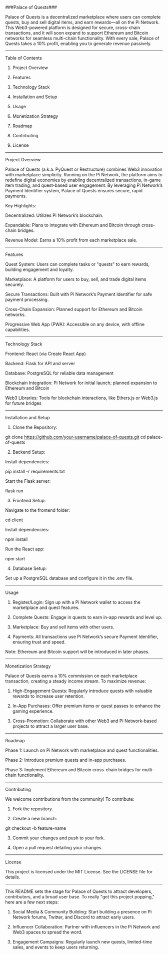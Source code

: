 ###Palace of Quests###

Palace of Quests is a decentralized marketplace where users can complete quests, buy and sell digital items, and earn rewards—all on the Pi Network. This Web3-powered platform is designed for secure, cross-chain transactions, and it will soon expand to support Ethereum and Bitcoin networks for seamless multi-chain functionality. With every sale, Palace of Quests takes a 10% profit, enabling you to generate revenue passively.


---

Table of Contents

1. Project Overview


2. Features


3. Technology Stack


4. Installation and Setup


5. Usage


6. Monetization Strategy


7. Roadmap


8. Contributing


9. License




---

Project Overview

Palace of Quests (a.k.a. PyQuest or Restructure) combines Web3 innovation with marketplace simplicity. Running on the Pi Network, the platform aims to redefine digital economies by enabling decentralized transactions, in-game item trading, and quest-based user engagement. By leveraging Pi Network’s Payment Identifier system, Palace of Quests ensures secure, rapid payments.

Key Highlights:

Decentralized: Utilizes Pi Network’s blockchain.

Expandable: Plans to integrate with Ethereum and Bitcoin through cross-chain bridges.

Revenue Model: Earns a 10% profit from each marketplace sale.



---

Features

Quest System: Users can complete tasks or "quests" to earn rewards, building engagement and loyalty.

Marketplace: A platform for users to buy, sell, and trade digital items securely.

Secure Transactions: Built with Pi Network’s Payment Identifier for safe payment processing.

Cross-Chain Expansion: Planned support for Ethereum and Bitcoin networks.

Progressive Web App (PWA): Accessible on any device, with offline capabilities.



---

Technology Stack

Frontend: React (via Create React App)

Backend: Flask for API and server

Database: PostgreSQL for reliable data management

Blockchain Integration: Pi Network for initial launch; planned expansion to Ethereum and Bitcoin

Web3 Libraries: Tools for blockchain interactions, like Ethers.js or Web3.js for future bridges



---

Installation and Setup

1. Clone the Repository:

git clone https://github.com/your-username/palace-of-quests.git
cd palace-of-quests


2. Backend Setup:

Install dependencies:

pip install -r requirements.txt

Start the Flask server:

flask run



3. Frontend Setup:

Navigate to the frontend folder:

cd client

Install dependencies:

npm install

Run the React app:

npm start



4. Database Setup:

Set up a PostgreSQL database and configure it in the .env file.





---

Usage

1. Register/Login: Sign up with a Pi Network wallet to access the marketplace and quest features.


2. Complete Quests: Engage in quests to earn in-app rewards and level up.


3. Marketplace: Buy and sell items with other users.


4. Payments: All transactions use Pi Network’s secure Payment Identifier, ensuring trust and speed.



Note: Ethereum and Bitcoin support will be introduced in later phases.


---

Monetization Strategy

Palace of Quests earns a 10% commission on each marketplace transaction, creating a steady income stream. To maximize revenue:

1. High-Engagement Quests: Regularly introduce quests with valuable rewards to increase user retention.


2. In-App Purchases: Offer premium items or quest passes to enhance the gaming experience.


3. Cross-Promotion: Collaborate with other Web3 and Pi Network-based projects to attract a larger user base.




---

Roadmap

Phase 1: Launch on Pi Network with marketplace and quest functionalities.

Phase 2: Introduce premium quests and in-app purchases.

Phase 3: Implement Ethereum and Bitcoin cross-chain bridges for multi-chain functionality.



---

Contributing

We welcome contributions from the community! To contribute:

1. Fork the repository.


2. Create a new branch:

git checkout -b feature-name


3. Commit your changes and push to your fork.


4. Open a pull request detailing your changes.




---

License

This project is licensed under the MIT License. See the LICENSE file for details.


---

This README sets the stage for Palace of Quests to attract developers, contributors, and a broad user base. To really "get this project popping," here are a few next steps:

1. Social Media & Community Building: Start building a presence on Pi Network forums, Twitter, and Discord to attract early users.


2. Influencer Collaboration: Partner with influencers in the Pi Network and Web3 spaces to spread the word.


3. Engagement Campaigns: Regularly launch new quests, limited-time sales, and events to keep users returning.
